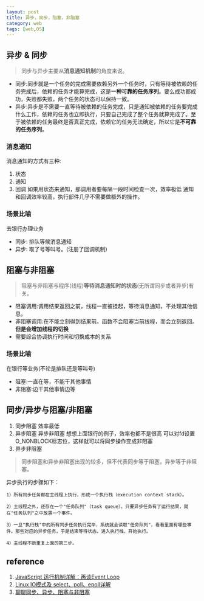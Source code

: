```yaml
---
layout: post
title: 异步，同步，阻塞，非阻塞 
category: web
tags: [web,OS]
---
```


## 异步 & 同步
> 同步与异步主要从**消息通知机制**的角度来说。

- 同步:同步就是一个任务的完成需要依赖另外一个任务时，只有等待被依赖的任务完成后，依赖的任务才能算完成，这是**一种可靠的任务序列**。要么成功都成功，失败都失败，两个任务的状态可以保持一致。
- 异步:异步是不需要一直等待被依赖的任务完成，只是通知被依赖的任务要完成什么工作，依赖的任务也立即执行，只要自己完成了整个任务就算完成了。至于被依赖的任务最终是否真正完成，依赖它的任务无法确定，所以它是**不可靠的任务序列**。

### 消息通知
消息通知的方式有三种: 
1. 状态
2. 通知
3. 回调
如果用状态来通知，那调用者要每隔一段时间检查一次，效率极低
通知和回调效率较高，执行部件几乎不需要做额外的操作。

### 场景比喻
去银行办理业务
- 同步: 排队等候消息通知
- 异步: 取了号等叫号。(注册了回调机制)

## 阻塞与非阻塞
> 阻塞与非阻塞与程序(线程)**等待消息通知时的状态**(无所谓同步或者异步)有关。

- 阻塞调用:调用结果返回之前，线程一直被挂起，等待消息通知，不处理其他信息。
- 非阻塞调用:在不能立刻得到结果前。函数不会阻塞当前线程，而会立刻返回。**但是会增加线程的切换**
- 需要综合协调执行时间和切换成本的关系

### 场景比喻
在银行等业务(不论是排队还是等叫号)
- 阻塞:一直在等，不能干其他事情
- 非阻塞:边干其他事情边等

## 同步/异步与阻塞/非阻塞
1. 同步阻塞 效率最低
2. 异步阻塞 异步非阻塞 想想上面银行的例子，效率也都不是很高
	可以对fd设置O_NONBLOCK标志位，这样就可以将同步操作变成非阻塞
3. 异步非阻塞

> 同步阻塞和异步非阻塞出现的较多，但不代表同步等于阻塞，异步等于非阻塞。




异步执行的步骤如下：

	1）所有同步任务都在主线程上执行，形成一个执行栈（execution context stack）。

	2）主线程之外，还存在一个"任务队列"（task queue）。只要异步任务有了运行结果，就在"任务队列"之中放置一个事件。

	3）一旦"执行栈"中的所有同步任务执行完毕，系统就会读取"任务队列"，看看里面有哪些事件。那些对应的异步任务，于是结束等待状态，进入执行栈，开始执行。

	4）主线程不断重复上面的第三步。

## reference
1. [JavaScript 运行机制详解：再谈Event Loop](http://www.ruanyifeng.com/blog/2014/10/event-loop.html)
2. [Linux IO模式及 select、poll、epoll详解](https://segmentfault.com/a/1190000003063859)
3. [聊聊同步、异步、阻塞与非阻塞](https://www.jianshu.com/p/aed6067eeac9)
